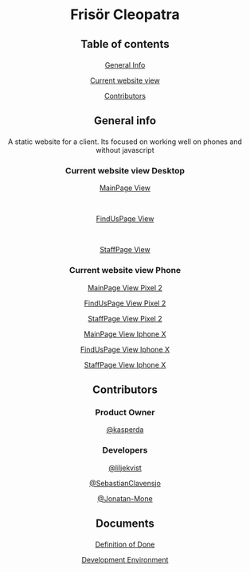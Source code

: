 # <p align="center">Frisör Cleopatra</p>
## <p align="center">Table of contents</p>
[<p align="center">General Info</p>](#general-info)
[<p align="center">Current website view</p>](#current-website-view)
[<p align="center">Contributors</p>](#contributors)

## <p align="center">General info</p>
<p align="center">A static website for a client. Its focused on working well on phones and without javascript</p>

### <p align="center">Current website view Desktop</p>
[<p align="center">MainPage View</p>](https://ntig-uppsala.github.io/frisor-cleopatra/views/MainPage.png)
<br>
[<p align="center">FindUsPage View</p>](https://ntig-uppsala.github.io/frisor-cleopatra/views/Hitta-hitPage.png)
<br>
[<p align="center">StaffPage View</p>](https://ntig-uppsala.github.io/frisor-cleopatra/views/Vara-frisorerPage.png)
### <p align="center">Current website view Phone</p>
[<p align="center">MainPage View Pixel 2 </p>](https://ntig-uppsala.github.io/frisor-cleopatra/views/MainPagePixel2.png)
[<p align="center">FindUsPage View Pixel 2 </p>](https://ntig-uppsala.github.io/frisor-cleopatra/views/Hitta-hitPagePixel2.png)
[<p align="center">StaffPage View Pixel 2 </p>](https://ntig-uppsala.github.io/frisor-cleopatra/views/Vara-frisorerPagePixel2.png)
[<p align="center">MainPage View Iphone X </p>](https://ntig-uppsala.github.io/frisor-cleopatra/views/MainPagePhoneX.png)
[<p align="center">FindUsPage View Iphone X </p>](https://ntig-uppsala.github.io/frisor-cleopatra/views/Hitta-hitPagePhoneX.png)
[<p align="center">StaffPage View Iphone X </p>](https://ntig-uppsala.github.io/frisor-cleopatra/views/Vara-frisorerPagePhoneX.png)
## <p align="center">Contributors</p>
### <p align="center">Product Owner</p>
 [<p align="center">@kasperda</p>](https://github.com/kasperda)

### <p align="center">Developers</p>
[<p align="center">@liljekvist</p>](https://github.com/liljekvist)
[<p align="center">@SebastianClavensjo</p>](https://github.com/SebastianClavensjo)
[<p align="center">@Jonatan-Mone</p>](https://github.com/Jonatan-Mone)

## <p align="center">Documents</p>
[<p align="center">Definition of Done</p>](https://github.com/NTIG-Uppsala/frisor-cleopatra/blob/master/definition-of-done.md)
[<p align="center">Development Environment</p>](https://github.com/NTIG-Uppsala/frisor-cleopatra/blob/master/development-environment.md)
